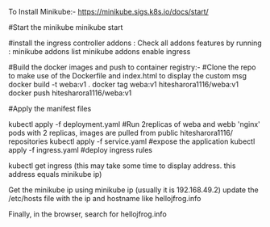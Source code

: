 To Install Minikube:-
https://minikube.sigs.k8s.io/docs/start/

#Start the minikube
minikube start 

#install the ingress controller addons : Check all addons features by running : minikube addons list
minikube addons enable ingress

#Build the docker images and push to container registry:-
#Clone the repo to make use of the Dockerfile and index.html to display the custom msg
docker build -t weba:v1 .
docker tag weba:v1 hitesharora1116/weba:v1
docker push hitesharora1116/weba:v1

#Apply the manifest files 

kubectl apply -f deployment.yaml #Run 2replicas of weba and webb 'nginx' pods with 2 replicas, images are pulled from public hitesharora1116/ repositories
kubectl apply -f service.yaml    #expose the application 
kubectl apply -f ingress.yaml    #deploy ingress rules 

kubectl get ingress  (this may take some time to display address. this address equals minikube ip)

Get the minikube ip using minikube ip (usually it is 192.168.49.2)
update the /etc/hosts file with the ip and hostname like hellojfrog.info

Finally, in the browser, search for  hellojfrog.info
